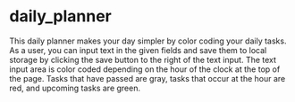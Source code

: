 # daily_planner

This daily planner makes your day simpler by color coding your daily tasks. As a user, you can input text in the given fields and save them to local storage by clicking the save button to the right of the text input. The text input area is color coded depending on the hour of the clock at the top of the page. Tasks that have passed are gray, tasks that occur at the hour are red, and upcoming tasks are green. 